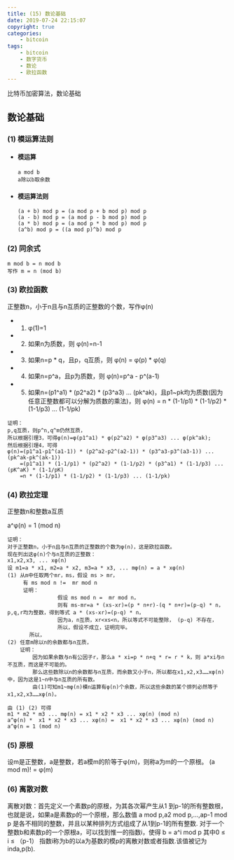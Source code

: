 ```yaml
---
title: (15) 数论基础
date: 2019-07-24 22:15:07
copyright: true
categories:
    - bitcoin
tags:
    - bitcoin
    - 数字货币
    - 数论
    - 欧拉函数
---
```

比特币加密算法，数论基础

<!-- more -->

## **数论基础**



### **(1) 模运算法则**

+ #### 模运算

    ```
    a mod b 
    a除以b取余数
    ```

+ #### 模运算法则

    ```
    (a + b) mod p = (a mod p + b mod p) mod p 
    (a - b) mod p = (a mod p - b mod p) mod p 
    (a * b) mod p = (a mod p * b mod p) mod p 
    (a^b) mod p = ((a mod p)^b) mod p
    ```

### **(2) 同余式**

```
m mod b = n mod b
写作 m = n (mod b)
```

### **(3) 欧拉函数**

正整数n，小于n且与n互质的正整数的个数，写作φ(n) 
+ 1. φ(1)=1
+ 2. 如果n为质数，则 φ(n)=n-1
+ 3. 如果n=p * q，且p，q互质，则 φ(n) = φ(p) * φ(q)
+ 4. 如果n=p^a，且p为质数，则 φ(n)=p^a - p^(a-1)
+ 5. 如果n=(p1^a1) * (p2^a2) * (p3^a3) ... (pk^ak)，且p1~pk均为质数(因为任意正整数都可以分解为质数的乘法)，则
φ(n) = n * (1-1/p1) * (1-1/p2) * (1-1/p3) ... (1-1/pk)

```
证明：
p,q互质，则p^n,q^m仍然互质，
所以根据引理3，可得φ(n)=φ(p1^a1) * φ(p2^a2) * φ(p3^a3) ... φ(pk^ak);
然后根据引理4，可得
φ(n)=(p1^a1-p1^(a1-1)) * (p2^a2-p2^(a2-1)) * (p3^a3-p3^(a3-1)) ... (pk^ak-pk^(ak-1))
    =(p1^a1) * (1-1/p1) * (p2^a2) * (1-1/p2) * (p3^a1) * (1-1/p3) ... (pK^aK) * (1-1/pK)
    =n * (1-1/p1) * (1-1/p2) * (1-1/p3) ... (1-1/pk)
```

### **(4) 欧拉定理**

正整数n和整数a互质 

a^φ(n) = 1 (mod n)

```
证明：
对于正整数n，小于n且与n互质的正整数的个数为φ(n)，这是欧拉函数。
现在列出这φ(n)个与n互质的正整数：
x1,x2,x3, ... xφ(n)
设 m1=a * x1, m2=a * x2, m3=a * x3, ... mφ(n) = a * xφ(n)
(1) 从m中任取两个mr，ms，假设 ms > mr，
     有 ms mod n !=  mr mod n
     证明：
                假设 ms mod n =  mr mod n，
                则有 ms-mr=a * (xs-xr)=(p * n+r)-(q * n+r)=(p-q) * n，p,q,r均为整数，得到等式 a * (xs-xr)=(p-q) * n，
                因为a，n互质，xr<xs<n，所以等式不可能整除， (p-q) 不存在，
                所以，假设不成立，证明完毕。
       所以，
(2) 任意m除以n的余数都与n互质，
    证明：
        因为如果余数与n有公因子r，那么a * xi=p * n+q * r= r * k，则 a*xi与n不互质，而这是不可能的。
        那么这些数除以n的余数都与n互质，而余数又小于n，所以都在x1,x2,x3……xφ(n)中，因为这是1~n中与n互质的所有数。
        由(1)可知m1~mφ(n)模n运算有φ(n)个余数，所以这些余数的某个排列必然等于x1,x2,x3……xφ(n)。

由 (1) (2) 可得
m1 * m2 * m3 ... mφ(n) = x1 * x2 * x3 ... xφ(n) (mod n)
a^φ(n) *  x1 * x2 * x3 ... xφ(n) =  x1 * x2 * x3 ... xφ(n) (mod n)
a^φ(n = 1 (mod n) 
```

### **(5) 原根**

设m是正整数，a是整数，若a模m的阶等于φ(m)，则称a为m的一个原根。 
(a mod m)! = φ(m)

### **(6) 离散对数**

离散对数：首先定义一个素数p的原根，为其各次幂产生从1 到p-1的所有整数根，也就是说，如果a是素数p的一个原根，那么数值 a mod p,a2 mod p,...,ap-1 mod p 是各不相同的整数，并且以某种排列方式组成了从1到p-1的所有整数. 对于一个整数b和素数p的一个原根a，可以找到惟一的指数i，使得 b = a^i mod p 其中0 ≤ i ≤ （p-1） 指数i称为b的以a为基数的模p的离散对数或者指数.该值被记为inda,p(b).